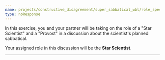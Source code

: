 ```yaml
---
name: projects/constructive_disagreement/super_sabbatical_wbl/role_specific_instructions_preamble_scientist.md
type: noResponse
---
```


In this exercise, you and your partner will be taking on the role of a "Star Scientist" and a "Provost" in a discussion about the scientist's planned sabbatical.

Your assigned role in this discussion will be the **Star Scientist**.

---
